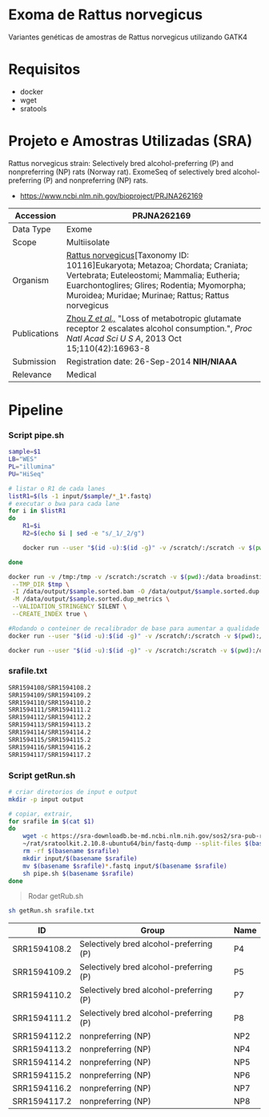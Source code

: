 # Exoma de Rattus norvegicus
Variantes genéticas de amostras de Rattus norvegicus utilizando GATK4

# Requisitos

* docker
* wget
* sratools

# Projeto e Amostras Utilizadas (SRA)

Rattus norvegicus strain: Selectively bred alcohol-preferring (P) and nonpreferring (NP) rats (Norway rat). ExomeSeq of selectively bred alcohol-preferring (P) and nonpreferring (NP) rats.

* https://www.ncbi.nlm.nih.gov/bioproject/PRJNA262169


| Accession    | PRJNA262169                                                  |
| ------------ | ------------------------------------------------------------ |
| Data Type    | Exome                                                        |
| Scope        | Multiisolate                                                 |
| Organism     | [Rattus norvegicus](https://www.ncbi.nlm.nih.gov/taxonomy/10116)[Taxonomy ID: 10116]Eukaryota; Metazoa; Chordata; Craniata; Vertebrata; Euteleostomi; Mammalia; Eutheria; Euarchontoglires; Glires; Rodentia; Myomorpha; Muroidea; Muridae; Murinae; Rattus; Rattus norvegicus |
| Publications | [Zhou Z *et al.,*](https://www.ncbi.nlm.nih.gov/pubmed/24082084) "Loss of metabotropic glutamate receptor 2 escalates alcohol consumption.", *Proc Natl Acad Sci U S A*, 2013 Oct 15;110(42):16963-8 |
| Submission   | Registration date: 26-Sep-2014 **NIH/NIAAA**                 |
| Relevance    | Medical                                                      |


# Pipeline

### Script pipe.sh

```bash
sample=$1
LB="WES"
PL="illumina"
PU="HiSeq"

# listar o R1 de cada lanes
listR1=$(ls -1 input/$sample/*_1*.fastq)
# executar o bwa para cada lane
for i in $listR1
do
	R1=$i
	R2=$(echo $i | sed -e "s/_1/_2/g")

	docker run --user "$(id -u):$(id -g)" -v /scratch/:/scratch -v $(pwd):/data/ comics/bwa bwa mem -t 5 -M -R '@RG\tID:'$sample'\tLB:'$LB'\tSM:'$sample'\tPL:'$PL'\tPU:'$PU'' $genome /data/$R1 /data/$R2 | samtools view -F4 -Sbu -@2 - | samtools sort -m4G -@2 -o output/$sample.sorted.bam

done

docker run -v /tmp:/tmp -v /scratch:/scratch -v $(pwd):/data broadinstitute/gatk:4.1.4.1 gatk --java-options "-Djava.io.tmpdir=${tmp}  -Xmx8G -XX:+UseParallelGC -XX:ParallelGCThreads=8" MarkDuplicates \
 --TMP_DIR $tmp \
 -I /data/output/$sample.sorted.bam -O /data/output/$sample.sorted.dup.bam \
 -M /data/output/$sample.sorted.dup_metrics \
 --VALIDATION_STRINGENCY SILENT \
 --CREATE_INDEX true \

#Rodando o conteiner de recalibrador de base para aumentar a qualidade liberando uma tabela com todos os pontos considerados
docker run --user "$(id -u):$(id -g)" -v /scratch/:/scratch -v $(pwd):/data/ broadinstitute/gatk:4.1.4.1 gatk --java-options "-Xmx8G -XX:+UseParallelGC -XX:ParallelGCThreads=4" BaseRecalibrator -L $intervals -R $genome -I /data/output/$sample.sorted.dup.bam --known-sites $dbsnp -O /data/output/$sample.sorted.dup.recal.data.table

docker run --user "$(id -u):$(id -g)" -v /scratch:/scratch -v $(pwd):/data broadinstitute/gatk:4.1.4.1 gatk --java-options "-Xmx8G -XX:+UseParallelGC -XX:ParallelGCThreads=8" ApplyBQSR -R $genome -I /data/output/$sample.sorted.dup.bam -bqsr /data/output/$sample.sorted.dup.recal.data.table -L $intervals --create-output-bam-index true --static-quantized-quals 10 --static-quantized-quals 20 --static-quantized-quals 30 -O /data/output/$sample.sorted.dup.recal.bam

```


### srafile.txt

```bash
SRR1594108/SRR1594108.2
SRR1594109/SRR1594109.2
SRR1594110/SRR1594110.2
SRR1594111/SRR1594111.2
SRR1594112/SRR1594112.2
SRR1594113/SRR1594113.2
SRR1594114/SRR1594114.2
SRR1594115/SRR1594115.2
SRR1594116/SRR1594116.2
SRR1594117/SRR1594117.2
```

### Script getRun.sh

```bash
# criar diretorios de input e output
mkdir -p input output

# copiar, extrair, 
for srafile in $(cat $1)
do
    wget -c https://sra-downloadb.be-md.ncbi.nlm.nih.gov/sos2/sra-pub-run-7/$srafile
    ~/rat/sratoolkit.2.10.8-ubuntu64/bin/fastq-dump --split-files $(basename $srafile)
    rm -rf $(basename $srafile)
    mkdir input/$(basename $srafile)
    mv $(basename $srafile)*.fastq input/$(basename $srafile)
    sh pipe.sh $(basename $srafile)
done
```

> Rodar getRub.sh

```bash
sh getRun.sh srafile.txt
```



| ID           | Group                                   | Name |
| ------------ | --------------------------------------- | ---- |
| SRR1594108.2 | Selectively bred alcohol-preferring (P) | P4   |
| SRR1594109.2 | Selectively bred alcohol-preferring (P) | P5   |
| SRR1594110.2 | Selectively bred alcohol-preferring (P) | P7   |
| SRR1594111.2 | Selectively bred alcohol-preferring (P) | P8   |
| SRR1594112.2 | nonpreferring (NP)                      | NP2  |
| SRR1594113.2 | nonpreferring (NP)                      | NP4  |
| SRR1594114.2 | nonpreferring (NP)                      | NP5  |
| SRR1594115.2 | nonpreferring (NP)                      | NP6  |
| SRR1594116.2 | nonpreferring (NP)                      | NP7  |
| SRR1594117.2 | nonpreferring (NP)                      | NP8  |

